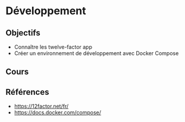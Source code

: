 # Développement

## Objectifs

- Connaître les twelve-factor app
- Créer un environnement de développement avec Docker Compose

## Cours

<Reaveal id="dev" />

## Références

- https://12factor.net/fr/
- https://docs.docker.com/compose/
